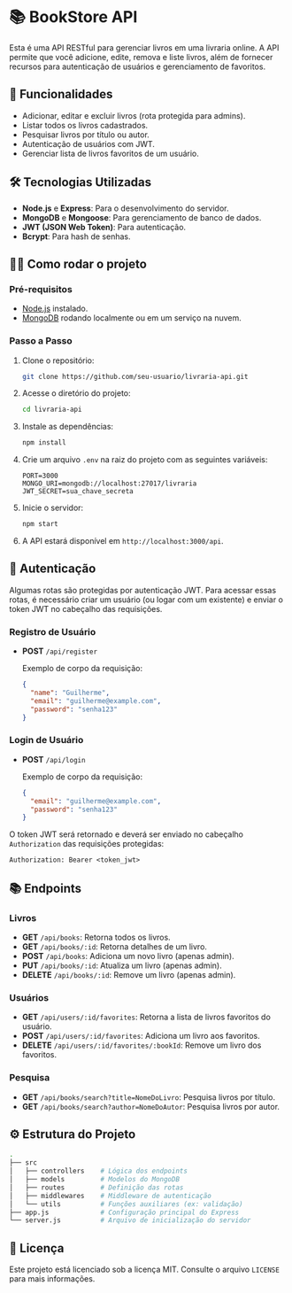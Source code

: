 # 📚 BookStore API

Esta é uma API RESTful para gerenciar livros em uma livraria online. A API permite que você adicione, edite, remova e liste livros, além de fornecer recursos para autenticação de usuários e gerenciamento de favoritos.

## 🚀 Funcionalidades

- Adicionar, editar e excluir livros (rota protegida para admins).
- Listar todos os livros cadastrados.
- Pesquisar livros por título ou autor.
- Autenticação de usuários com JWT.
- Gerenciar lista de livros favoritos de um usuário.

## 🛠 Tecnologias Utilizadas

- **Node.js** e **Express**: Para o desenvolvimento do servidor.
- **MongoDB** e **Mongoose**: Para gerenciamento de banco de dados.
- **JWT (JSON Web Token)**: Para autenticação.
- **Bcrypt**: Para hash de senhas.

## 🧑‍💻 Como rodar o projeto

### Pré-requisitos

- [Node.js](https://nodejs.org/) instalado.
- [MongoDB](https://www.mongodb.com/) rodando localmente ou em um serviço na nuvem.

### Passo a Passo

1. Clone o repositório:
   ```bash
   git clone https://github.com/seu-usuario/livraria-api.git
   ```

2. Acesse o diretório do projeto:
   ```bash
   cd livraria-api
   ```

3. Instale as dependências:
   ```bash
   npm install
   ```

4. Crie um arquivo `.env` na raiz do projeto com as seguintes variáveis:

   ```env
   PORT=3000
   MONGO_URI=mongodb://localhost:27017/livraria
   JWT_SECRET=sua_chave_secreta
   ```

5. Inicie o servidor:
   ```bash
   npm start
   ```

6. A API estará disponível em `http://localhost:3000/api`.

## 🔑 Autenticação

Algumas rotas são protegidas por autenticação JWT. Para acessar essas rotas, é necessário criar um usuário (ou logar com um existente) e enviar o token JWT no cabeçalho das requisições.

### Registro de Usuário

- **POST** `/api/register`
  
  Exemplo de corpo da requisição:
  ```json
  {
    "name": "Guilherme",
    "email": "guilherme@example.com",
    "password": "senha123"
  }
  ```

### Login de Usuário

- **POST** `/api/login`
  
  Exemplo de corpo da requisição:
  ```json
  {
    "email": "guilherme@example.com",
    "password": "senha123"
  }
  ```

O token JWT será retornado e deverá ser enviado no cabeçalho `Authorization` das requisições protegidas:
```
Authorization: Bearer <token_jwt>
```

## 📚 Endpoints

### **Livros**
- **GET** `/api/books`: Retorna todos os livros.
- **GET** `/api/books/:id`: Retorna detalhes de um livro.
- **POST** `/api/books`: Adiciona um novo livro (apenas admin).
- **PUT** `/api/books/:id`: Atualiza um livro (apenas admin).
- **DELETE** `/api/books/:id`: Remove um livro (apenas admin).

### **Usuários**
- **GET** `/api/users/:id/favorites`: Retorna a lista de livros favoritos do usuário.
- **POST** `/api/users/:id/favorites`: Adiciona um livro aos favoritos.
- **DELETE** `/api/users/:id/favorites/:bookId`: Remove um livro dos favoritos.

### **Pesquisa**
- **GET** `/api/books/search?title=NomeDoLivro`: Pesquisa livros por título.
- **GET** `/api/books/search?author=NomeDoAutor`: Pesquisa livros por autor.

## ⚙️ Estrutura do Projeto

```bash
.
├── src
│   ├── controllers    # Lógica dos endpoints
│   ├── models         # Modelos do MongoDB
│   ├── routes         # Definição das rotas
│   ├── middlewares    # Middleware de autenticação
│   └── utils          # Funções auxiliares (ex: validação)
├── app.js             # Configuração principal do Express
└── server.js          # Arquivo de inicialização do servidor
```

## 📄 Licença

Este projeto está licenciado sob a licença MIT. Consulte o arquivo `LICENSE` para mais informações.
